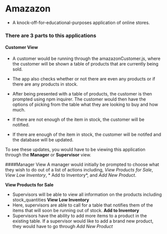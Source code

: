 # Amazazon
* A knock-off-for-educational-purposes application of online stores.

### There are 3 parts to this applications
#### Customer View
* A customer would be running through the amazazonCustomer.js, where the customer will be shown a table of products that are currently being sold.
* The app also checks whether or not there are even any products or if there are any products in stock.

* After being presented with a table of products, the customer is then prompted using npm inquirer. The customer would then have the options of picking from the table what they are looking to buy and how much.
* If there are not enough of the item in stock, the customer will be notified.
* If there are enough of the item in stock, the customer will be notifed and the database will be updated.

To see these updates, you would have to be viewing this application through the **Manager** or **Supervisor** view.

####Manager View
A manager would initially be prompted to choose what they wish to do out of a list of actions including, *View Products for Sale*, *View Low Inventory*, * Add to Inventory*, and *Add New Product*.

**View Products for Sale**
* Supervisors will be able to view all information on the products including stock_quantities
**View Low Inventory**
* Here, supervisors are able to call for a table that notifies them of the items that will soon be running out of stock.
**Add to Inventory**
* Supervisors have the ability to add more items to a product in the existing table. If a supervisor would like to add a brand new product, they would have to go through *Add New Product*

